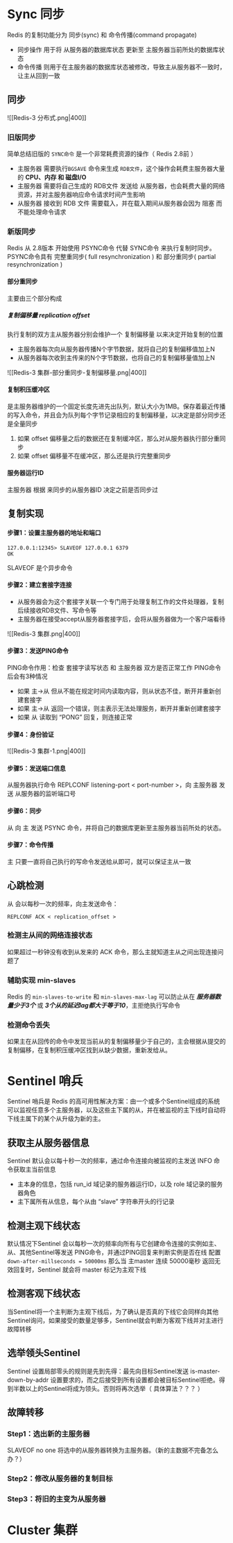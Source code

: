 # Sync 同步

Redis 的复制功能分为 同步(sync) 和 命令传播(command propagate) 
-  同步操作 用于将 从服务器的数据库状态 更新至 主服务器当前所处的数据库状态
-  命令传播 则用于在主服务器的数据库状态被修改，导致主从服务器不一致时，让主从回到一致

## 同步

![[Redis-3 分布式.png|400]]
### 旧版同步

简单总结旧版的 `SYNC命令` 是一个非常耗费资源的操作（ Redis 2.8前 ）
-  主服务器 需要执行`BGSAVE` 命令来生成 `RDB文件`，这个操作会耗费主服务器大量的 **CPU、内存 和 磁盘I/O**
-  主服务器 需要将自己生成的 RDB文件 发送给 从服务器，也会耗费大量的网络资源，并对主服务器响应命令请求时间产生影响
-  从服务器 接收到 RDB 文件 需要载入，并在载入期间从服务器会因为 阻塞 而不能处理命令请求


### 新版同步

Redis 从 2.8版本 开始使用 PSYNC命令 代替 SYNC命令 来执行复制时同步。PSYNC命令具有 完整重同步( full resynchronization ) 和 部分重同步( partial resynchronization )

#### 部分重同步

主要由三个部分构成
##### 复制偏移量 replication offset
执行复制的双方主从服务器分别会维护一个 复制偏移量 以来决定开始复制的位置
-  主服务器每次向从服务器传播N个字节数据，就将自己的复制偏移值加上N
-  从服务器每次收到主传来的N个字节数据，也将自己的复制偏移量值加上N

![[Redis-3 集群-部分重同步-复制偏移量.png|400]]

#### 复制积压缓冲区
是主服务器维护的一个固定长度先进先出队列，默认大小为1MB。保存着最近传播的写入命令，并且会为队列每个字节记录相应的复制偏移量，以决定是部分同步还是全量同步
1.  如果 offset 偏移量之后的数据还在复制缓冲区，那么对从服务器执行部分重同步
2.  如果 offset 偏移量不在缓冲区，那么还是执行完整重同步


#### 服务器运行ID
主服务器 根据 来同步的从服务器ID 决定之前是否同步过


## 复制实现

#### 步骤1：设置主服务器的地址和端口

```shell
127.0.0.1:12345> SLAVEOF 127.0.0.1 6379
OK
```

SLAVEOF 是个异步命令

#### 步骤2：建立套接字连接

-  从服务器会为这个套接字关联一个专门用于处理复制工作的文件处理器，复制后续接收RDB文件、写命令等
-  主服务器在接受accept从服务器套接字后，会将从服务器做为一个客户端看待

![[Redis-3 集群.png|400]]


#### 步骤3：发送PING命令
PING命令作用：检查 套接字读写状态 和 主服务器 双方是否正常工作
PING命令后会有3种情况
-  如果 主->从 但从不能在规定时间内读取内容，则从状态不佳，断开并重新创建套接字
-  如果 主->从 返回一个错误，则主表示无法处理服务，断开并重新创建套接字
-  如果 从 读取到 “PONG” 回复，则连接正常

#### 步骤4：身份验证

![[Redis-3 集群-1.png|400]]


#### 步骤5：发送端口信息

从服务器执行命令 REPLCONF listening-port < port-number >，向 主服务器 发送 从服务器的监听端口号

#### 步骤6：同步
从 向 主 发送 PSYNC 命令，并将自己的数据库更新至主服务器当前所处的状态。

#### 步骤7：命令传播
主 只要一直将自己执行的写命令发送给从即可，就可以保证主从一致


## 心跳检测

从 会以每秒一次的频率，向主发送命令：
```shell
REPLCONF ACK < replication_offset >
```

### 检测主从间的网络连接状态

如果超过一秒钟没有收到从发来的 ACK 命令，那么主就知道主从之间出现连接问题了

### 辅助实现 min-slaves

Redis 的 `min-slaves-to-write` 和 `min-slaves-max-lag` 可以防止从在 ***服务器数量少于3个***  或  ***3个从的延迟lag都大于等于10***，主拒绝执行写命令


### 检测命令丢失

如果主在从回传的命令中发现当前从的复制偏移量少于自己的，主会根据从提交的复制偏移，在复制积压缓冲区找到从缺少数据，重新发给从。

# Sentinel 哨兵

Sentinel 哨兵是 Redis 的高可用性解决方案：由一个或多个Sentinel组成的系统可以监视任意多个主服务器，以及这些主下属的从，并在被监视的主下线时自动将下线主属下的某个从升级为新的主。

## 获取主从服务器信息

Sentinel 默认会以每十秒一次的频率，通过命令连接向被监视的主发送 INFO 命令获取主当前信息
-  主本身的信息，包括 run_id 域记录的服务器运行ID，以及 role 域记录的服务器角色
-  主下属所有从信息，每个从由 “slave” 字符串开头的行记录

## 检测主观下线状态

默认情况下Sentinel 会以每秒一次的频率向所有与它创建命令连接的实例如主、从、其他Sentinel等发送 PING命令，并通过PING回复来判断实例是否在线
配置 `down-after-millseconds = 50000ms` 那么当 主master 连续 50000毫秒 返回无效回复时，Sentinel 就会将 master 标记为主观下线

## 检测客观下线状态

当Sentinel将一个主判断为主观下线后，为了确认是否真的下线它会同样向其他Sentinel询问，如果接受的数量足够多，Sentinel就会判断为客观下线并对主进行故障转移


## 选举领头Sentinel

Sentinel 设置局部零头的规则是先到先得：最先向目标Sentinel发送 is-master-down-by-addr 设置要求的，而之后接受到所有设置都会被目标Sentinel拒绝。得到半数以上的Sentinel将成为领头。否则将再次选举（ 具体算法？？？ ）


## 故障转移

### Step1：选出新的主服务器

SLAVEOF no one 将选中的从服务器转换为主服务器。（新的主数据不完备怎么办？）

### Step2：修改从服务器的复制目标


### Step3：将旧的主变为从服务器



# Cluster 集群

